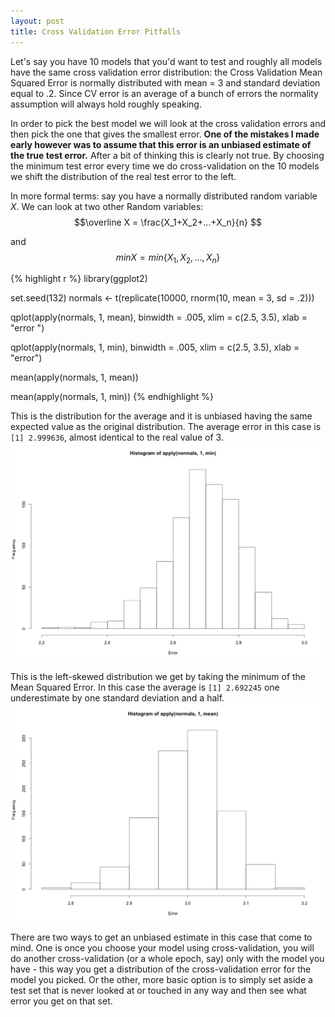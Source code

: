 ```yaml
---
layout: post
title: Cross Validation Error Pitfalls
---
```



Let's say you have 10 models that you'd want to test and roughly all models have the same cross validation error distribution: the Cross Validation Mean Squared Error is normally distributed with mean = 3 and standard deviation equal to .2. Since CV error is an average of a bunch of errors the normality assumption will always hold roughly speaking.   

In order to pick the best model we will look at the cross validation errors and then pick the one that gives the smallest error. **One of the mistakes I made early however was to assume that this error is an unbiased estimate of the true test error.** After a bit of thinking this is clearly not true. By choosing the minimum test error every time we do cross-validation on the 10 models we shift the distribution of the real test error to the left. 

In more formal terms: say you have a normally distributed random variable $X$. We can look at two other Random variables: 
$$\overline X = \frac{X_1+X_2+...+X_n}{n} $$

and $$ minX = min\{X_1, X_2, ..., X_n\} $$


{% highlight r %}
library(ggplot2)

set.seed(132)
normals <- t(replicate(10000, rnorm(10, mean = 3, sd = .2)))

qplot(apply(normals, 1, mean), binwidth = .005, xlim = c(2.5, 3.5), 
      xlab = "error ")

qplot(apply(normals, 1, min), binwidth = .005, xlim = c(2.5, 3.5),
      xlab = "error")

mean(apply(normals, 1, mean))

mean(apply(normals, 1, min))
{% endhighlight %}

This is the distribution for the average and it is unbiased having the same expected value as the original distribution. The average error in this case is `[1] 2.999636`, almost identical to the real value of 3.
![](/img/CVerror1.png)

This is the left-skewed distribution we get by taking the minimum of the Mean Squared Error. In this case the average is `[1] 2.692245` one underestimate by one standard deviation and a half.
![](/img/cverror2.png)

There are two ways to get an unbiased estimate in this case that come to mind. One is once you choose your model using cross-validation, you will do another cross-validation (or a whole epoch, say) only with the model you have - this way you get a distribution of the cross-validation error for the model you picked. Or the other, more basic option is to simply set aside a test set that is never looked at or touched in any way and then see what error you get on that set.


<script type="text/javascript" src="http://d3js.org/d3.v3.min.js"></script>

<script type="text/javascript">
	var w = 500;
	var h = 500;
	var barPadding = 3;
	
	var dataset = [3, 20, 5, 19, 34, 18, 23, 14];
	
	
	//Create SVG element - this is the whole plot
	var svg = d3.select("div#example")
				.append("svg")
				.attr("width", w)
				.attr("height", h);
  
  svg.selectAll("rect")
    .data(dataset)
    .enter()
    .append("rect")
    .attr("y", function(d, i){return i*35})
    .attr("x", 0)
    .attr("width", function(i){return i*10})
    .attr("height", 30)
    .attr("fill", "teal")
    .transition()
    .duration(2000)
    .attr("height",15)
    .transition()
    .duration(2000)
    .delay(2000)
    .attr("x", function(d, i){return i*33})
    .attr("y", 0)
    .attr("height", function(i){return i*10})
    .attr("width", 30)
    .attr("fill", "black")
</script>



<div id="example"></div>



